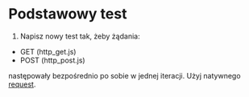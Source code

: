 # Podstawowy test

1. Napisz nowy test tak, żeby żądania:
- GET (http_get.js)
- POST (http_post.js)
   
następowały bezpośrednio po sobie w jednej iteracji. Użyj natywnego [request](https://k6.io/docs/javascript-api/k6-http/request-method-url-body-params).



